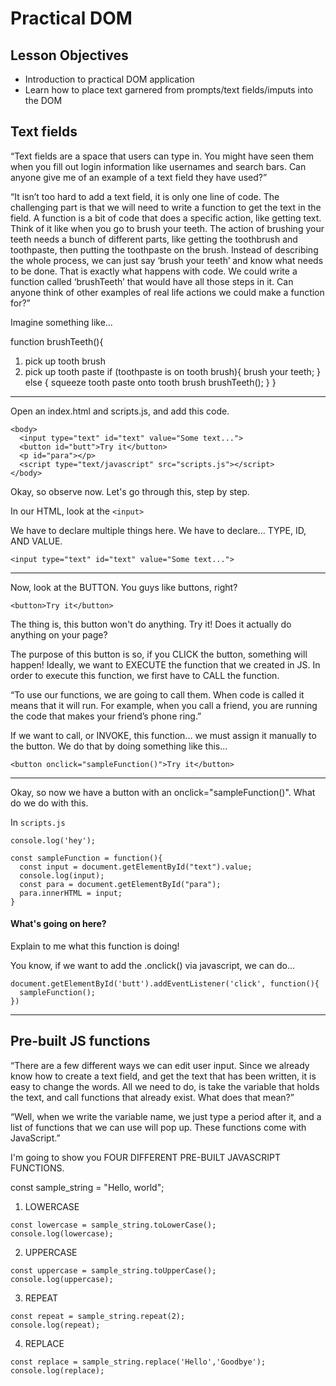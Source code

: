 # Practical DOM

## Lesson Objectives

- Introduction to practical DOM application
- Learn how to place text garnered from prompts/text fields/imputs into the DOM

## Text fields

“Text fields are a space that users can type in. You might have seen them when you fill out login information like usernames and search bars. Can anyone give me of an example of a text field they have used?” 


“It isn’t too hard to add a text field, it is only one line of code. The challenging part is that we will need to write a function to get the text in the field. A function is a bit of code that does a specific action, like getting text. Think of it like when you go to brush your teeth. The action of brushing your teeth needs a bunch of different parts, like getting the toothbrush and toothpaste, then putting the toothpaste on the brush. Instead of describing the whole process, we can just say ‘brush your teeth’ and know what needs to be done. That is exactly what happens with code. We could write a function called ‘brushTeeth’ that would have all those steps in it. Can anyone think of other examples of real life actions we could make a function for?”

Imagine something like...

function brushTeeth(){
  1. pick up tooth brush
  2. pick up tooth paste
  if (toothpaste is on tooth brush){
    brush your teeth;
  } else {
    squeeze tooth paste onto tooth brush
    brushTeeth();
  }
}

* * *

Open an index.html and scripts.js, and add this code.  
```
<body>
  <input type="text" id="text" value="Some text...">
  <button id="butt">Try it</button>
  <p id="para"></p>
  <script type="text/javascript" src="scripts.js"></script>
</body>
```
Okay, so observe now.  Let's go through this, step by step.

In our HTML, look at the ```<input>```

We have to declare multiple things here.  We have to declare... TYPE, ID, AND VALUE.

```<input type="text" id="text" value="Some text...">```

<hr> 

Now, look at the BUTTON.  You guys like buttons, right?

```<button>Try it</button>```

The thing is, this button won't do anything.  Try it!  Does it actually do anything on your page?  

The purpose of this button is so, if you CLICK the button, something will happen!  Ideally, we want to EXECUTE the function that we created in JS.  In order to execute this function, we first have to CALL the function.

“To use our functions, we are going to call them. When code is called it means that it will run. For example, when you call a friend, you are running the code that makes your friend’s phone ring.”


If we want to call, or INVOKE, this function... we must assign it manually to the button.  We do that by doing something like this...

```<button onclick="sampleFunction()">Try it</button>```

<hr>

Okay, so now we have a button with an onclick="sampleFunction()".  What do we do with this.

In ```scripts.js```

```
console.log('hey');

const sampleFunction = function(){
  const input = document.getElementById("text").value;
  console.log(input);
  const para = document.getElementById("para");
  para.innerHTML = input;
}
```

#### What's going on here?

Explain to me what this function is doing!


You know, if we want to add the .onclick() via javascript, we can do...

```
document.getElementById('butt').addEventListener('click', function(){
  sampleFunction();
})
```

<hr>

## Pre-built JS functions

“There are a few different ways we can edit user input. Since we already know how to create a text field, and get the text that has been written, it is easy to change the words. All we need to do, is take the variable that holds the text, and call functions that already exist. What does that mean?” 

“Well, when we write the variable name, we just type a period after it, and a list of functions that we can use will pop up. These functions come with JavaScript.”

I'm going to show you FOUR DIFFERENT PRE-BUILT JAVASCRIPT FUNCTIONS.


const sample_string = "Hello, world";

1. LOWERCASE

```
const lowercase = sample_string.toLowerCase();
console.log(lowercase);
```
2. UPPERCASE
```
const uppercase = sample_string.toUpperCase();
console.log(uppercase);
```
3. REPEAT
```
const repeat = sample_string.repeat(2);
console.log(repeat);
```
4. REPLACE
```
const replace = sample_string.replace('Hello','Goodbye');
console.log(replace);
```